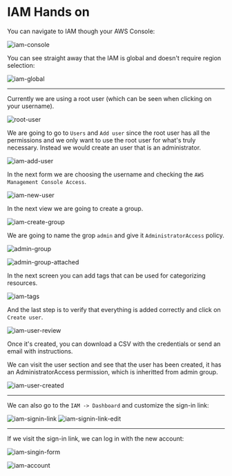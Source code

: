 # IAM Hands on

You can navigate to IAM though your AWS Console:

![iam-console](iam-console.png)

You can see straight away that the IAM is global and doesn't require region selection:

![iam-global](iam-global.png)

---

Currently we are using a root user (which can be seen when clicking on your username).

![root-user](root-user.png)

We are going to go to `Users` and `Add user` since the root user has all the permissions and we only want to use the root
user for what's truly necessary. Instead we would create an user that is an administrator.

![iam-add-user](iam-add-user.png)

In the next form we are choosing the username and checking the `AWS Management Console Access`.

![iam-new-user](iam-new-user.png)

In the next view we are going to create a group.

![iam-create-group](iam-create-group.png)

We are going to name the grop `admin` and give it `AdministratorAccess` policy.

![admin-group](admin-group.png)

![admin-group-attached](admin-group-attached.png)

In the next screen you can add tags that can be used for categorizing resources.

![iam-tags](iam-tags.png)

And the last step is to verify that everything is added correctly and click on `Create user`.

![iam-user-review](iam-user-review.png)

Once it's created, you can download a CSV with the credentials or send an email with instructions.

We can visit the user section and see that the user has been created, it has an AdministratorAccess permission,
which is inheritted from admin group.

![iam-user-created](iam-user-created.png)

---

We can also go to the `IAM -> Dashboard` and customize the sign-in link:

![iam-signin-link](iam-signin-link.png)
![iam-signin-link-edit](iam-signin-link-edit.png)

--- 

If we visit the sign-in link, we can log in with the new account:

![iam-singin-form](iam-singin-form.png)

![iam-account](iam-account.png)
